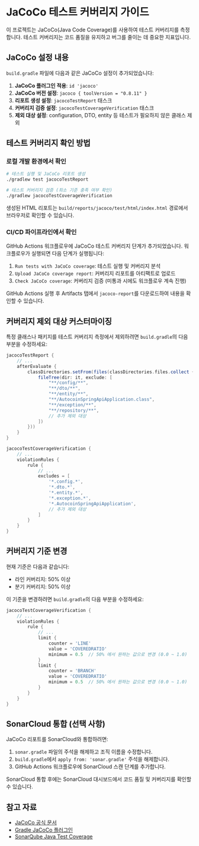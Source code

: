 # JaCoCo 테스트 커버리지 가이드

이 프로젝트는 JaCoCo(Java Code Coverage)를 사용하여 테스트 커버리지를 측정합니다. 테스트 커버리지는 코드 품질을 유지하고 버그를 줄이는 데 중요한 지표입니다.

## JaCoCo 설정 내용

`build.gradle` 파일에 다음과 같은 JaCoCo 설정이 추가되었습니다:

1. **JaCoCo 플러그인 적용**: `id 'jacoco'`
2. **JaCoCo 버전 설정**: `jacoco { toolVersion = "0.8.11" }`
3. **리포트 생성 설정**: `jacocoTestReport` 태스크
4. **커버리지 검증 설정**: `jacocoTestCoverageVerification` 태스크
5. **제외 대상 설정**: configuration, DTO, entity 등 테스트가 필요하지 않은 클래스 제외

## 테스트 커버리지 확인 방법

### 로컬 개발 환경에서 확인

```bash
# 테스트 실행 및 JaCoCo 리포트 생성
./gradlew test jacocoTestReport

# 테스트 커버리지 검증 (최소 기준 충족 여부 확인)
./gradlew jacocoTestCoverageVerification
```

생성된 HTML 리포트는 `build/reports/jacoco/test/html/index.html` 경로에서 브라우저로 확인할 수 있습니다.

### CI/CD 파이프라인에서 확인

GitHub Actions 워크플로우에 JaCoCo 테스트 커버리지 단계가 추가되었습니다. 워크플로우가 실행되면 다음 단계가 실행됩니다:

1. `Run tests with JaCoCo coverage`: 테스트 실행 및 커버리지 분석
2. `Upload JaCoCo coverage report`: 커버리지 리포트를 아티팩트로 업로드
3. `Check JaCoCo coverage`: 커버리지 검증 (미통과 시에도 워크플로우 계속 진행)

GitHub Actions 실행 후 Artifacts 탭에서 `jacoco-report`를 다운로드하여 내용을 확인할 수 있습니다.

## 커버리지 제외 대상 커스터마이징

특정 클래스나 패키지를 테스트 커버리지 측정에서 제외하려면 `build.gradle`의 다음 부분을 수정하세요:

```groovy
jacocoTestReport {
    // ...
    afterEvaluate {
        classDirectories.setFrom(files(classDirectories.files.collect {
            fileTree(dir: it, exclude: [
                "**/config/**",
                "**/dto/**",
                "**/entity/**",
                "**/AutocoinSpringApiApplication.class",
                "**/exception/**",
                "**/repository/**",
                // 추가 제외 대상
            ])
        }))
    }
}

jacocoTestCoverageVerification {
    // ...
    violationRules {
        rule {
            // ...
            excludes = [
                '*.config.*',
                '*.dto.*',
                '*.entity.*',
                '*.exception.*',
                '*.AutocoinSpringApiApplication',
                // 추가 제외 대상
            ]
        }
    }
}
```

## 커버리지 기준 변경

현재 기준은 다음과 같습니다:
- 라인 커버리지: 50% 이상
- 분기 커버리지: 50% 이상

이 기준을 변경하려면 `build.gradle`의 다음 부분을 수정하세요:

```groovy
jacocoTestCoverageVerification {
    // ...
    violationRules {
        rule {
            // ...
            limit {
                counter = 'LINE'
                value = 'COVEREDRATIO'
                minimum = 0.5  // 50% 에서 원하는 값으로 변경 (0.0 ~ 1.0)
            }
            limit {
                counter = 'BRANCH'
                value = 'COVEREDRATIO'
                minimum = 0.5  // 50% 에서 원하는 값으로 변경 (0.0 ~ 1.0)
            }
        }
    }
}
```

## SonarCloud 통합 (선택 사항)

JaCoCo 리포트를 SonarCloud와 통합하려면:

1. `sonar.gradle` 파일의 주석을 해제하고 조직 이름을 수정합니다.
2. `build.gradle`에서 `apply from: 'sonar.gradle'` 주석을 해제합니다.
3. GitHub Actions 워크플로우에 SonarCloud 스캔 단계를 추가합니다.

SonarCloud 통합 후에는 SonarCloud 대시보드에서 코드 품질 및 커버리지를 확인할 수 있습니다.

## 참고 자료

- [JaCoCo 공식 문서](https://www.jacoco.org/jacoco/trunk/doc/)
- [Gradle JaCoCo 플러그인](https://docs.gradle.org/current/userguide/jacoco_plugin.html)
- [SonarQube Java Test Coverage](https://docs.sonarqube.org/latest/analysis/coverage/)
